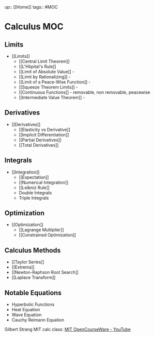 up:: [[Home]]
tags:: #MOC
# Calculus MOC
## Limits
- [[Limits]]
	- [[Central Limit Theorem]]
	- [[L'Hôpital's Rule]]
	- [[Limit of Absolute Value]] -
	- [[Limit by Rationalizing]] -
	- [[Limit of a Peace-Wise Function]] -
	- [[Squeeze Theorem Limits]] -
	- [[Continuous Functions]] - removable, non removable, peacewise
	- [[Intermediate Value Theorem]] -
## Derivatives
- [[Derivatives]]
	- [[Elasticity vs Derivative]]
	- [[Implicit Differentiation]]
	- [[Partial Derivatives]]
	- [[Total Derivatives]]
## Integrals
- [[Integration]] 
	- [[Expectation]] 
	- [[Numerical Integration]] 
	- [[Leibniz Rule]]
	- Double Integrals
	- Triple Integrals
## Optimization
- [[Optimization]]
	- [[Lagrange Multiplier]]
	- [[Constrained Optimization]]
## Calculus Methods
- [[Taylor Series]]
- [[Extrema]]
- [[Newton-Raphson Root Search]]
- [[Laplace Transform]]
## Notable Equations
- Hyperbolic Functions
- Heat Equation
- Wave Equation
- Cauchy Reimann Equation


Gilbert Strang MIT calc class: [MIT OpenCourseWare - YouTube](https://www.youtube.com/@mitocw)